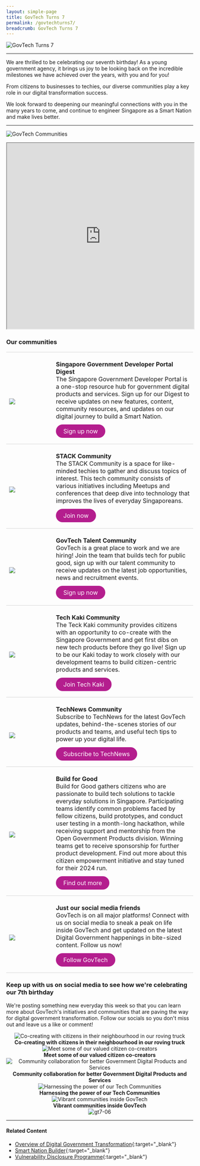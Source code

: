 ```yaml
---
layout: simple-page
title: GovTech Turns 7
permalink: /govtechturns7/
breadcrumb: GovTech Turns 7
---
```


![GovTech Turns 7](/images/gt7-landingpage-banner.gif)

---

We are thrilled to be celebrating our seventh birthday! As a young government agency, it brings us joy to be looking back on the incredible milestones we have achieved over the years, with you and for you! 

From citizens to businesses to techies, our diverse communities play a key role in our digital transformation success. 

We look forward to deepening our meaningful connections with you in the many years to come, and continue to engineer Singapore as a Smart Nation and make lives better.

---

![GovTech Communities](/images/gt7-communities1.jpg)

<iframe src="https://www.checkfirst.gov.sg/c/d549c393-9015-45b4-acdb-ea0ae6a5fd61" style="width:100%;height:500px"></iframe>

### Our communities


<table>
<tbody><tr>
      <td style="width:25%; border-top:0.75px solid lightgrey; border-bottom:0.75px solid lightgrey;">	
            <br><img src="/images/gt7-devportal.png">
        </td>
        <td style="border-top:0.75px solid lightgrey; border-bottom:0.75px solid lightgrey;">
            <br><b>Singapore Government Developer Portal Digest</b>
            <br>The Singapore Government Developer Portal is a one-stop resource hub for government digital products and services. Sign up for our Digest to receive updates on new features, content, community resources, and updates on our digital journey to build a Smart Nation.
	    <br><br><a href="https://go.gov.sg/gt7-devportal" target="_blank" style="background-color: #B41E8E; color: white; text-decoration: none; border-radius: 100px; padding-left: 20px; padding-right: 20px; padding-top:8px; padding-bottom:8px">Sign up now</a><br><br>
        </td>
    </tr> 
<tr>
      <td style="width:25%; border-top:0.75px solid lightgrey; border-bottom:0.75px solid lightgrey;">	
            <br><img src="/images/gt7-stack.jpg">
        </td>
        <td style="border-top:0.75px solid lightgrey; border-bottom:0.75px solid lightgrey;">
            <br><b>STACK Community</b>
            <br>The STACK Community is a space for like-minded techies to gather and discuss topics of interest. This tech community consists of various initiatives including Meetups and conferences that deep dive into technology that improves the lives of everyday Singaporeans.
	    <br><br><a href="https://go.gov.sg/gt7-stack" target="_blank" style="background-color: #B41E8E; color: white; text-decoration: none; border-radius: 100px; padding-left: 20px; padding-right: 20px; padding-top:8px; padding-bottom:8px">Join now</a><br><br>
        </td>
    </tr> 
<tr>
     <td style="width:25%; border-top:0.75px solid lightgrey; border-bottom:0.75px solid lightgrey;">	
            <br><img src="/images/gt7-talent.jpg">
        </td>
        <td style="border-top:0.75px solid lightgrey; border-bottom:0.75px solid lightgrey;">
            <br><b>GovTech Talent Community</b>
            <br>GovTech is a great place to work and we are hiring! Join the team that builds tech for public good, sign up with our talent community to receive updates on the latest job opportunities, news and recruitment events.
	    <br><br><a href="https://go.gov.sg/gt7-careers" target="_blank" style="background-color: #B41E8E; color: white; text-decoration: none; border-radius: 100px; padding-left: 20px; padding-right: 20px; padding-top:8px; padding-bottom:8px">Sign up now</a><br><br>
        </td>
    </tr> 
<tr>
     <td style="width:25%; border-top:0.75px solid lightgrey; border-bottom:0.75px solid lightgrey;">	
            <br><img src="/images/gt7-techkaki.jpg">
        </td>
        <td style="border-top:0.75px solid lightgrey; border-bottom:0.75px solid lightgrey;">
            <br><b>Tech Kaki Community</b>
            <br>The Teck Kaki community provides citizens with an opportunity to co-create with the Singapore Government and get first dibs on new tech products before they go live! Sign up to be our Kaki today to work closely with our development teams to build citizen-centric products and services.
	    <br><br><a href="https://go.gov.sg/gt7-techkaki" target="_blank" style="background-color: #B41E8E; color: white; text-decoration: none; border-radius: 100px; padding-left: 20px; padding-right: 20px; padding-top:8px; padding-bottom:8px">Join Tech Kaki</a><br><br>
        </td>
    </tr>
<tr>
     <td style="width:25%; border-top:0.75px solid lightgrey; border-bottom:0.75px solid lightgrey;">	
            <br><img src="/images/gt7-technews.jpeg">
        </td>
        <td style="border-top:0.75px solid lightgrey; border-bottom:0.75px solid lightgrey;">
            <br><b>TechNews Community</b>
            <br>Subscribe to TechNews for the latest GovTech updates, behind-the-scenes stories of our products and teams, and useful tech tips to power up your digital life.
	    <br><br><a href="https://go.gov.sg/gt7-technews" target="_blank" style="background-color: #B41E8E; color: white; text-decoration: none; border-radius: 100px; padding-left: 20px; padding-right: 20px; padding-top:8px; padding-bottom:8px">Subscribe to TechNews</a><br><br>
        </td>
    </tr>
<tr>
     <td style="width:25%; border-top:0.75px solid lightgrey; border-bottom:0.75px solid lightgrey;">	
            <br><img src="/images/gt7-buildforgood.jpeg">
        </td>
        <td style="border-top:0.75px solid lightgrey; border-bottom:0.75px solid lightgrey;">
            <br><b>Build for Good</b>
            <br>Build for Good gathers citizens who are passionate to build tech solutions to tackle everyday solutions in Singapore. Participating teams identify common problems faced by fellow citizens, build prototypes, and conduct user testing in a month-long hackathon, while receiving support and mentorship from the Open Government Products division. Winning teams get to receive sponsorship for further product development. Find out more about this citizen empowerment initiative and stay tuned for their 2024 run. 
	    <br><br><a href="https://go.gov.sg/gt7-buildforgood" target="_blank" style="background-color: #B41E8E; color: white; text-decoration: none; border-radius: 100px; padding-left: 20px; padding-right: 20px; padding-top:8px; padding-bottom:8px">Find out more</a><br><br>
        </td>
    </tr>
<tr>
     <td style="width:25%; border-top:0.75px solid lightgrey; border-bottom:0.75px solid lightgrey;">	
            <br><img src="/images/gt7-social.jpg">
        </td>
        <td style="border-top:0.75px solid lightgrey; border-bottom:0.75px solid lightgrey;">
            <br><b>Just our social media friends</b>
            <br>GovTech is on all major platforms! Connect with us on social media to sneak a peak on life inside GovTech and get updated on the latest Digital Government happenings in bite-sized content. Follow us now! 
	    <br><br><a href="https://go.gov.sg/gt7-socials" target="_blank" style="background-color: #B41E8E; color: white; text-decoration: none; border-radius: 100px; padding-left: 20px; padding-right: 20px; padding-top:8px; padding-bottom:8px">Follow GovTech</a><br><br>
        </td>
    </tr>	
	</tbody></table>

### Keep up with us on social media to see how we're celebrating our 7th birthday


We're posting something new everyday this week so that you can learn more about GovTech's initiatives and communities that are paving the way for digital government transformation. Follow our socials so you don't miss out and leave us a like or comment!


<div class="row">
  <div class="col" style="text-align: center">
      <img src="/images/gt7-01g.jpg" alt="Co-creating with citizens in their neighbourhood in our roving truck" />
    <figcaption><b>Co-creating with citizens in their neighbourhood in our roving truck</b></figcaption>
  </div>

  <div class="col" style="text-align: center">
      <img src="/images/gt7-02g.jpg" alt="Meet some of our valued citizen co-creators" />
    <figcaption><b>Meet some of our valued citizen co-creators</b></figcaption>
  </div>
	
  <div class="col" style="text-align: center">
      <img src="/images/gt7-03g.jpg" alt="Community collaboration for better Government Digital Products and Services" />
    <figcaption><b>Community collaboration for better Government Digital Products and Services</b></figcaption>
  </div>
</div>	

<div class="row">
  <div class="col" style="text-align: center">
      <img src="/images/gt7-04g.jpg" alt="Harnessing the power of our Tech Communities" />
    <figcaption><b>Harnessing the power of our Tech Communities</b></figcaption>
  </div>

  <div class="col" style="text-align: center">
      <img src="/images/gt7-05g.jpg" alt="Vibrant communities inside GovTech" />
    <figcaption><b>Vibrant communities inside GovTech</b></figcaption>
  </div>

  <div class="col" style="text-align: center">
      <img src="/images/gt7-06.jpg" alt="gt7-06" />
    <figcaption><b> </b></figcaption>
  </div>
</div>

--- 

#### **Related Content**

* [Overview of Digital Government Transformation](https://www.tech.gov.sg/digital-government-transformation/){:target="_blank"}
* [Smart Nation Builder](https://www.tech.gov.sg/products-and-services/smart-nation-showcases/#smart-nation-builder){:target="_blank"}
* [Vulnerability Disclosure Programme](https://www.tech.gov.sg/report_vulnerability){:target="_blank"}

  

